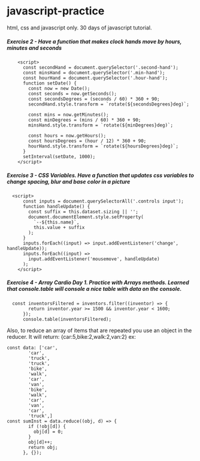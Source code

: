 # javascript-practice

html, css and javascript only. 30 days of javascript tutorial.

##### Exercise 2 - Have a function that makes clock hands move by hours, minutes and seconds

```
    <script>
      const secondHand = document.querySelector('.second-hand');
      const minsHand = document.querySelector('.min-hand');
      const hourHand = document.querySelector('.hour-hand');
      function setDate() {
        const now = new Date();
        const seconds = now.getSeconds();
        const secondsDegrees = (seconds / 60) * 360 + 90;
        secondHand.style.transform = `rotate(${secondsDegrees}deg)`;

        const mins = now.getMinutes();
        const minDegrees = (mins / 60) * 360 + 90;
        minsHand.style.transform = `rotate(${minDegrees}deg)`;

        const hours = now.getHours();
        const hoursDegrees = (hour / 12) * 360 + 90;
        hourHand.style.transform = `rotate(${hoursDegrees}deg)`;
      }
      setInterval(setDate, 1000);
    </script>
```

##### Exercise 3 - CSS Variables. Have a function that updates css variables to change spacing, blur and base color in a picture

```
  <script>
      const inputs = document.querySelectorAll('.controls input');
      function handleUpdate() {
        const suffix = this.dataset.sizing || '';
        document.documentElement.style.setProperty(
          `--${this.name}`,
          this.value + suffix
        );
      }
      inputs.forEach((input) => input.addEventListener('change', handleUpdate));
      inputs.forEach((input) =>
        input.addEventListener('mousemove', handleUpdate)
      );
    </script>
```

##### Exercise 4 - Array Cardio Day 1. Practice with Arrays methods. Learned that console.table will console a nice table with data on the console.

```
  const inventorsFiltered = inventors.filter((inventor) => {
        return inventor.year >= 1500 && inventor.year < 1600;
      });
      console.table(inventorsFiltered);
```

Also, to reduce an array of items that are repeated you use an object in the reducer. It will return: {car:5,bike:2,walk:2,van:2} ex:

```
const data: ['car',
        'car',
        'truck',
        'truck',
        'bike',
        'walk',
        'car',
        'van',
        'bike',
        'walk',
        'car',
        'van',
        'car',
        'truck',]
const sumInst = data.reduce((obj, d) => {
        if (!obj[d]) {
          obj[d] = 0;
        }
        obj[d]++;
        return obj;
      }, {});
```
